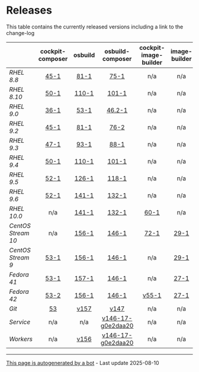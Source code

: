 # Releases
This table contains the currently released versions including a link to the change-log

|       | cockpit-composer | osbuild | osbuild-composer | cockpit-image-builder | image-builder |
|-------|:------------------:|:---------:|:------------------:|:-----------------------:|:---------------:|
| *RHEL 8.8* | [45-1](https://github.com/osbuild/cockpit-composer/releases/tag/45) | [81-1](https://github.com/osbuild/osbuild/releases/tag/v81) | [75-1](https://github.com/osbuild/osbuild-composer/releases/tag/v75) | n/a | n/a |
| *RHEL 8.10* | [50-1](https://github.com/osbuild/cockpit-composer/releases/tag/50) | [110-1](https://github.com/osbuild/osbuild/releases/tag/v110) | [101-1](https://github.com/osbuild/osbuild-composer/releases/tag/v101) | n/a | n/a |
| *RHEL 9.0* | [36-1](https://github.com/osbuild/cockpit-composer/releases/tag/36) | [53-1](https://github.com/osbuild/osbuild/releases/tag/v53) | [46.2-1](https://github.com/osbuild/osbuild-composer/releases/tag/v46.2) | n/a | n/a |
| *RHEL 9.2* | [45-1](https://github.com/osbuild/cockpit-composer/releases/tag/45) | [81-1](https://github.com/osbuild/osbuild/releases/tag/v81) | [76-2](https://github.com/osbuild/osbuild-composer/releases/tag/v76) | n/a | n/a |
| *RHEL 9.3* | [47-1](https://github.com/osbuild/cockpit-composer/releases/tag/47) | [93-1](https://github.com/osbuild/osbuild/releases/tag/v93) | [88-1](https://github.com/osbuild/osbuild-composer/releases/tag/v88) | n/a | n/a |
| *RHEL 9.4* | [50-1](https://github.com/osbuild/cockpit-composer/releases/tag/50) | [110-1](https://github.com/osbuild/osbuild/releases/tag/v110) | [101-1](https://github.com/osbuild/osbuild-composer/releases/tag/v101) | n/a | n/a |
| *RHEL 9.5* | [52-1](https://github.com/osbuild/cockpit-composer/releases/tag/52) | [126-1](https://github.com/osbuild/osbuild/releases/tag/v126) | [118-1](https://github.com/osbuild/osbuild-composer/releases/tag/v118) | n/a | n/a |
| *RHEL 9.6* | [52-1](https://github.com/osbuild/cockpit-composer/releases/tag/52) | [141-1](https://github.com/osbuild/osbuild/releases/tag/v141) | [132-1](https://github.com/osbuild/osbuild-composer/releases/tag/v132) | n/a | n/a |
| *RHEL 10.0* | n/a | [141-1](https://github.com/osbuild/osbuild/releases/tag/v141) | [132-1](https://github.com/osbuild/osbuild-composer/releases/tag/v132) | [60-1](https://github.com/osbuild/image-builder-frontend/releases/tag/v60) | n/a |
| *CentOS Stream 10* | n/a | [156-1](https://github.com/osbuild/osbuild/releases/tag/v156) | [146-1](https://github.com/osbuild/osbuild-composer/releases/tag/v146) | [72-1](https://github.com/osbuild/image-builder-frontend/releases/tag/v72) | [29-1](https://github.com/osbuild/image-builder-cli/releases/tag/v29) |
| *CentOS Stream 9* | [53-1](https://github.com/osbuild/cockpit-composer/releases/tag/53) | [156-1](https://github.com/osbuild/osbuild/releases/tag/v156) | [146-1](https://github.com/osbuild/osbuild-composer/releases/tag/v146) | n/a | [29-1](https://github.com/osbuild/image-builder-cli/releases/tag/v29) |
| *Fedora 41* | [53-1](https://github.com/osbuild/cockpit-composer/releases/tag/53) | [157-1](https://github.com/osbuild/osbuild/releases/tag/v157) | [146-1](https://github.com/osbuild/osbuild-composer/releases/tag/v146) | n/a | [27-1](https://github.com/osbuild/image-builder-cli/releases/tag/v27) |
| *Fedora 42* | [53-2](https://github.com/osbuild/cockpit-composer/releases/tag/53) | [156-1](https://github.com/osbuild/osbuild/releases/tag/v156) | [146-1](https://github.com/osbuild/osbuild-composer/releases/tag/v146) | [v55-1](https://github.com/osbuild/image-builder-frontend/releases/tag/v55) | [27-1](https://github.com/osbuild/image-builder-cli/releases/tag/v27) |
| *Git* | [53](https://github.com/osbuild/cockpit-composer/releases/tag/53) | [v157](https://github.com/osbuild/osbuild/releases/tag/v157) | [v147](https://github.com/osbuild/osbuild-composer/releases/tag/v147) | n/a | n/a |
| *Service* | n/a | n/a | [v146-17-g0e2daa20](https://github.com/osbuild/osbuild-composer/compare/v146-17-g0e2daa20...main) | n/a | n/a |
| *Workers* | n/a | [v156](https://github.com/osbuild/osbuild/compare/v156...main) | [v146-17-g0e2daa20](https://github.com/osbuild/osbuild-composer/compare/v146-17-g0e2daa20...main) | n/a | n/a |

---

[This page is autogenerated by a bot](https://gitlab.cee.redhat.com/osbuild/guides-bot/-/blob/main/release_overview.py) - Last update 2025-08-10
